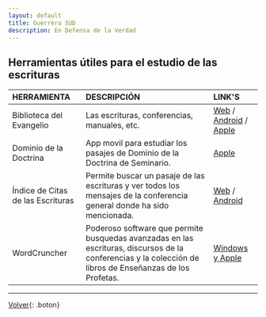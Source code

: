 ```yaml
---
layout: default
title: Guerrero SUD
description: En Defensa de la Verdad
---
```


## Herramientas útiles para el estudio de las escrituras

| HERRAMIENTA | DESCRIPCIÓN | LINK'S |
|:-------------|:------------------|:------|
| Biblioteca del Evangelio | Las escrituras, conferencias, manuales, etc. | [Web](https://www.churchofjesuschrist.org/study?lang=spa) / [Android](https://play.google.com/store/apps/details?id=org.lds.ldssa&hl=es) / [Apple](https://apps.apple.com/es/app/biblioteca-del-evangelio/id598329798?ls=1) |
| Dominio de la Doctrina | App movil para estudiar los pasajes de Dominio de la Doctrina de Seminario. | [Apple](https://apps.apple.com/es/app/dominio-de-la-doctrina/id413341700) |
| Índice de Citas de las Escrituras | Permite buscar un pasaje de las escrituras y ver todos los mensajes de la conferencia general donde ha sido mencionada. | [Web](https://escrituras.byu.edu/) / [Android](https://play.google.com/store/apps/details?id=edu.byu.scriptures) |
| WordCruncher | Poderoso software que permite busquedas avanzadas en las escrituras, discursos de la conferencias y la colección de libros de Enseñanzas de los Profetas. | [Windows y Apple](https://wordcruncher.com/install#) |

---

[Volver](./){: .boton}
